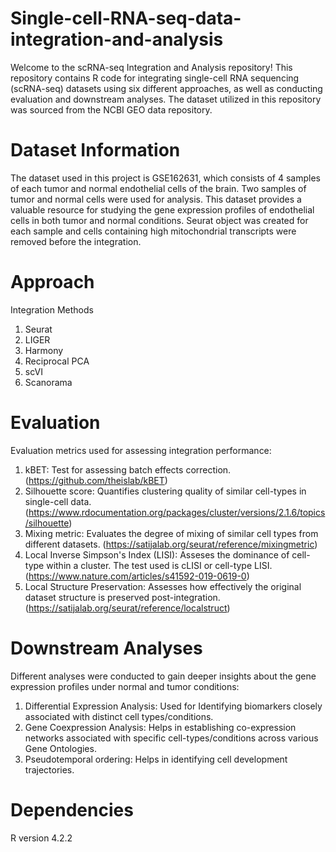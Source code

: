 # Single-cell-RNA-seq-data-integration-and-analysis
Welcome to the scRNA-seq Integration and Analysis repository! This repository contains R code for integrating single-cell RNA sequencing (scRNA-seq) datasets using six different approaches, as well as conducting evaluation and downstream analyses. The dataset utilized in this repository was sourced from the NCBI GEO data repository.

# Dataset Information
The dataset used in this project is GSE162631, which consists of 4 samples of each tumor and normal endothelial cells of the brain. Two samples of tumor and normal cells were used for analysis. This dataset provides a valuable resource for studying the gene expression profiles of endothelial cells in both tumor and normal conditions. Seurat object was created for each sample and cells containing high mitochondrial transcripts were removed before the integration. 

# Approach
Integration Methods
1) Seurat
2) LIGER
3) Harmony
4) Reciprocal PCA
5) scVI
6) Scanorama

# Evaluation
Evaluation metrics used for assessing integration performance:
1) kBET: Test for assessing batch effects correction. (https://github.com/theislab/kBET)
2) Silhouette score: Quantifies clustering quality of similar cell-types in single-cell data. (https://www.rdocumentation.org/packages/cluster/versions/2.1.6/topics/silhouette)
3) Mixing metric: Evaluates the degree of mixing of similar cell types from different datasets. (https://satijalab.org/seurat/reference/mixingmetric)
4) Local Inverse Simpson's Index (LISI): Asseses the dominance of cell-type within a cluster. The test used is cLISI or cell-type LISI. (https://www.nature.com/articles/s41592-019-0619-0)
5) Local Structure Preservation: Assesses how effectively the original dataset structure is preserved post-integration.(https://satijalab.org/seurat/reference/localstruct)

# Downstream Analyses
Different analyses were conducted to gain deeper insights about the gene expression profiles under normal and tumor conditions:
1) Differential Expression Analysis: Used for Identifying biomarkers closely associated with distinct cell types/conditions.
2) Gene Coexpression Analysis: Helps in establishing co-expression networks associated with specific cell-types/conditions across various Gene Ontologies.
3) Pseudotemporal ordering: Helps in identifying cell development trajectories.

# Dependencies
R version 4.2.2



